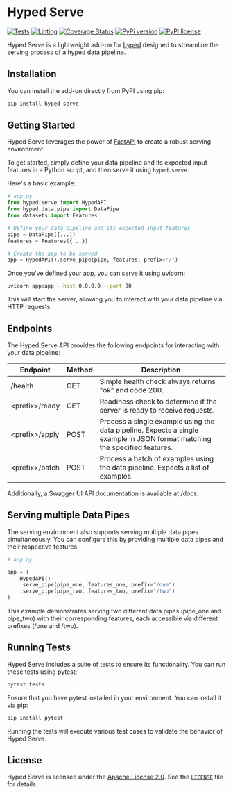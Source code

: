 # Hyped Serve

[![Tests](https://github.com/open-hyped/hyped.serve/actions/workflows/tests.yml/badge.svg?branch=main)](https://github.com/open-hyped/hyped.serve/actions/workflows/tests.yml)
[![Linting](https://github.com/open-hyped/hyped.serve/actions/workflows/linting.yml/badge.svg?branch=main)](https://github.com/open-hyped/hyped.serve/actions/workflows/linting.yml)
[![Coverage Status](https://coveralls.io/repos/github/open-hyped/hyped.serve/badge.svg?branch=main)](https://coveralls.io/github/open-hyped/hyped.serve?branch=main)
[![PyPi version](https://badgen.net/pypi/v/hyped-serve/)](https://pypi.org/project/hyped-serve)
[![PyPi license](https://badgen.net/pypi/license/hyped-serve/)](https://pypi.org/project/hyped-serve/)

Hyped Serve is a lightweight add-on for [hyped](https://github.com/open-hyped/hyped) designed to streamline the serving process of a hyped data pipeline.

## Installation

You can install the add-on directly from PyPI using pip:

```bash
pip install hyped-serve
```

## Getting Started

Hyped Serve leverages the power of [FastAPI](https://fastapi.tiangolo.com) to create a robust serving environment.

To get started, simply define your data pipeline and its expected input features in a Python script, and then serve it using `hyped.serve`.

Here's a basic example:

```python
# app.py
from hyped.serve import HypedAPI
from hyped.data.pipe import DataPipe
from datasets import Features

# Define your data pipeline and its expected input features
pipe = DataPipe([...])
features = Features({...})

# Create the app to be served
app = HypedAPI().serve_pipe(pipe, features, prefix="/")
```

Once you've defined your app, you can serve it using uvicorn:

```bash
uvicorn app:app --host 0.0.0.0 --port 80
```
This will start the server, allowing you to interact with your data pipeline via HTTP requests.

## Endpoints

The Hyped Serve API provides the following endpoints for interacting with your data pipeline:

| Endpoint   | Method | Description                                                                                            |
|------------|--------|--------------------------------------------------------------------------------------------------------|
| /health    | GET    | Simple health check always returns "ok" and code 200.                                                  |
| \<prefix\>/ready | GET    | Readiness check to determine if the server is ready to receive requests.                               |
| \<prefix\>/apply | POST   | Process a single example using the data pipeline. Expects a single example in JSON format matching the specified features. |
| \<prefix\>/batch | POST   | Process a batch of examples using the data pipeline. Expects a list of examples.                   |

Additionally, a Swagger UI API documentation is available at /docs.

## Serving multiple Data Pipes

The serving environment also supports serving multiple data pipes simultaneously. You can configure this by providing multiple data pipes and their respective features.

```python
# app.py

app = (
    HypedAPI()
    .serve_pipe(pipe_one, features_one, prefix="/one")
    .serve_pipe(pipe_two, features_two, prefix="/two")
)
```

This example demonstrates serving two different data pipes (pipe_one and pipe_two) with their corresponding features, each accessible via different prefixes (/one and /two).

## Running Tests

Hyped Serve includes a suite of tests to ensure its functionality. You can run these tests using pytest:

```bash
pytest tests
```

Ensure that you have pytest installed in your environment. You can install it via pip:

```bash
pip install pytest
```

Running the tests will execute various test cases to validate the behavior of Hyped Serve.

## License

Hyped Serve is licensed under the [Apache License 2.0](https://www.apache.org/licenses/LICENSE-2.0). See the [`LICENSE`](/LICENSE) file for details.
